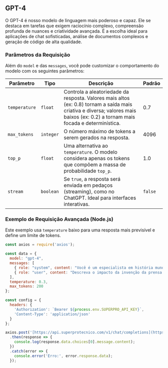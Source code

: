 ## GPT-4

O GPT-4 é nosso modelo de linguagem mais poderoso e capaz. Ele se destaca em tarefas que exigem raciocínio complexo, compreensão profunda de nuances e criatividade avançada. É a escolha ideal para aplicações de chat sofisticadas, análise de documentos complexos e geração de código de alta qualidade.

### Parâmetros da Requisição

Além do `model` e das `messages`, você pode customizar o comportamento do modelo com os seguintes parâmetros:

| Parâmetro       | Tipo    | Descrição                                                                                                       | Padrão  |
|-----------------|---------|-----------------------------------------------------------------------------------------------------------------|---------|
| `temperature`   | `float` | Controla a aleatoriedade da resposta. Valores mais altos (ex: 0.8) tornam a saída mais criativa e diversa; valores mais baixos (ex: 0.2) a tornam mais focada e determinística. | 0.7     |
| `max_tokens`    | `integer` | O número máximo de tokens a serem gerados na resposta.                                                           | 4096    |
| `top_p`         | `float` | Uma alternativa ao `temperature`. O modelo considera apenas os tokens que compõem a massa de probabilidade `top_p`. | 1.0     |
| `stream`        | `boolean` | Se `true`, a resposta será enviada em pedaços (streaming), como no ChatGPT. Ideal para interfaces interativas.   | `false` |

### Exemplo de Requisição Avançada (Node.js)

Este exemplo usa `temperature` baixo para uma resposta mais previsível e define um limite de tokens.

```javascript
const axios = require('axios');

const data = {
  model: "gpt-4",
  messages: [
    { role: "system", content: "Você é um especialista em história mundial." },
    { role: "user", content: "Descreva o impacto da invenção da prensa de Gutenberg em três pontos principais." }
  ],
  temperature: 0.3,
  max_tokens: 200
};

const config = {
  headers: {
    'Authorization': `Bearer ${process.env.SUPERPRO_API_KEY}`,
    'Content-Type': 'application/json'
  }
};

axios.post('[https://api.superprotecnico.com/v1/chat/completions](https://api.superprotecnico.com/v1/chat/completions)', data, config)
  .then(response => {
    console.log(response.data.choices[0].message.content);
  })
  .catch(error => {
    console.error('Erro:', error.response.data);
  });
